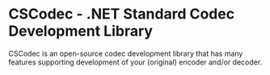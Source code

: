 # CSCodec - .NET Standard Codec Development Library #
CSCodec is an open-source codec development library that has many features supporting development of your (original) encoder and/or decoder.

